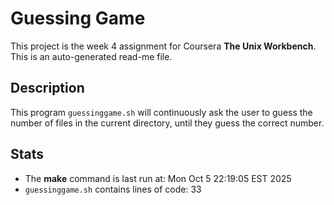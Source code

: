 # Guessing Game
This project is the week 4 assignment for Coursera **The Unix Workbench**.
This is an auto-generated read-me file.
## Description
This program `guessinggame.sh` will continuously ask the user to guess the number of files in the current directory, until they guess the correct number.
## Stats
- The **make** command is last run at: 
Mon Oct  5 22:19:05 EST 2025
- `guessinggame.sh` contains lines of code: 
33
